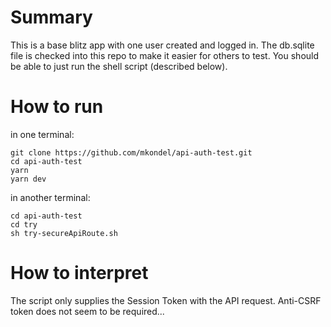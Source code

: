 # Summary
This is a base blitz app with one user created and logged in. The db.sqlite file is checked into this repo to make it easier for others to test. You should be able to just run the shell script (described below).

# How to run
in one terminal:
```
git clone https://github.com/mkondel/api-auth-test.git
cd api-auth-test
yarn
yarn dev
```
in another terminal:
```
cd api-auth-test
cd try
sh try-secureApiRoute.sh
```

# How to interpret
The script only supplies the Session Token with the API request. Anti-CSRF token does not seem to be required...
